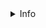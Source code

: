 <details>
  <summary>Info</summary>
  
[<img src="https://github.com/FarhadElahi/CF/blob/main/Info/Script.png" width="50">](https://github.com/FarhadElahi/CF/blob/main/Info/Script.md)══════[<img src="https://github.com/FarhadElahi/CF/blob/main/Info/Settings.png" width="50">](https://github.com/FarhadElahi/CF/blob/main/Info/Settings.md)══════[<img src="https://github.com/FarhadElahi/CF/blob/main/Info/Country.png" width="50">](https://github.com/FarhadElahi/CF/blob/main/Info/Country.md)

